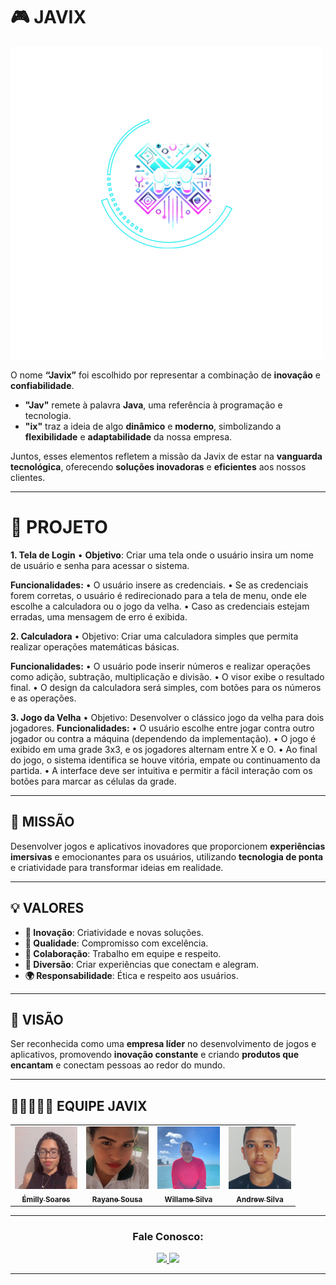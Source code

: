 # 🎮 **JAVIX**  

![Javix Logo](equipe/img/IMG_4330.PNG)

O nome **“Javix”** foi escolhido por representar a combinação de **inovação** e **confiabilidade**.  
- **"Jav"** remete à palavra **Java**, uma referência à programação e tecnologia.  
- **"ix"** traz a ideia de algo **dinâmico** e **moderno**, simbolizando a **flexibilidade** e **adaptabilidade** da nossa empresa.  

Juntos, esses elementos refletem a missão da Javix de estar na **vanguarda tecnológica**, oferecendo **soluções inovadoras** e **eficientes** aos nossos clientes.

---

# 🤖 **PROJETO**
**1. Tela de Login**
• **Objetivo**: Criar uma tela onde o usuário insira um nome de
usuário e senha para acessar o sistema.  

**Funcionalidades:**
• O usuário insere as credenciais.
• Se as credenciais forem corretas, o usuário é redirecionado para a tela de menu, onde ele escolhe a calculadora ou o jogo da velha.
• Caso as credenciais estejam erradas, uma mensagem de erro é exibida.

**2. Calculadora**
• Objetivo: Criar uma calculadora simples que permita realizar
operações matemáticas básicas.  

**Funcionalidades:**
• O usuário pode inserir números e realizar operações como adição, subtração, multiplicação e divisão.
• O visor exibe o resultado final.
• O design da calculadora será simples, com botões para os
números e as operações.

**3. Jogo da Velha**
• Objetivo: Desenvolver o clássico jogo da velha para dois
jogadores.
**Funcionalidades:**
• O usuário escolhe entre jogar contra outro jogador ou contra
a máquina (dependendo da implementação).
• O jogo é exibido em uma grade 3x3, e os jogadores alternam
entre X e O.
• Ao final do jogo, o sistema identifica se houve vitória, empate
ou continuamento da partida.
• A interface deve ser intuitiva e permitir a fácil interação com
os botões para marcar as células da grade.

---

## 🌟 **MISSÃO**  
Desenvolver jogos e aplicativos inovadores que proporcionem **experiências imersivas** e emocionantes para os usuários, utilizando **tecnologia de ponta** e criatividade para transformar ideias em realidade.

---

## 💡 **VALORES**
- **🚀 Inovação**: Criatividade e novas soluções.  
- **🏅 Qualidade**: Compromisso com excelência.  
- **🤝 Colaboração**: Trabalho em equipe e respeito.  
- **🎉 Diversão**: Criar experiências que conectam e alegram.  
- **🌍 Responsabilidade**: Ética e respeito aos usuários.

---

## 🎯 **VISÃO**  
Ser reconhecida como uma **empresa líder** no desenvolvimento de jogos e aplicativos, promovendo **inovação constante** e criando **produtos que encantam** e conectam pessoas ao redor do mundo.

---
## 👩🏼‍🤝‍👨🏽 **EQUIPE JAVIX**
<div align="center">
<table>
  <tbody>
    <tr>
      <td align="center"><a href="https://github.com/emillysoares05"><img src="equipe/img/11d74b60-773c-4fdd-a7e3-74a0f7b16db3.jpg" width="100px" height="100px" style="object-fit: cover;" alt="Emilly Soares"/><br /><sub><b>Émilly Soares</b></sub></a><br /></td>
      <td align="center"><a href="https://github.com/Ydvtim"><img src="equipe/img/IMG_20230127_073100_122.jpg" width="100px" height="100px" style="object-fit: cover;" alt="Rayane Sousa"/><br /><sub><b>Rayane Sousa</b></sub></a><br /></td>
      <td align="center"><a href="https://github.com/willamesilvaof"><img src="equipe/img/7b4e6b25-37ab-4a6a-9760-40076ff8ad51.jpg" width="100px" height="100px" style="object-fit: cover;" alt="Willame Silva"/><br /><sub><b>Willame Silva</b></sub></a><br /></td>
      <td align="center"><a href="https://github.com/Antonio-Andrew"><img src="equipe/img/57faa46b-0de4-47ff-a8ca-545d1252c327.jpg" width="100px" height="100px" style="object-fit: cover;" alt="Andrew Silva"/><br /><sub><b>Andrew Silva</b></sub></a><br /></td>
    </tr>
  </tbody>
</table>
</div>



---

<h3 align="center">Fale Conosco:</h3>
<div align="center">
  <a href="https://instagram.com/javix.oficial" target="_blank">
    <img src="https://img.shields.io/badge/-Instagram-%23E4405F?style=for-the-badge&logo=instagram&logoColor=white" target="_blank">
  </a>
  <a href="mailto:javix.equipe@gmail.com">
    <img src="https://img.shields.io/badge/-Gmail-%23333?style=for-the-badge&logo=gmail&logoColor=white" target="_blank">
  </a>
</div>

---
